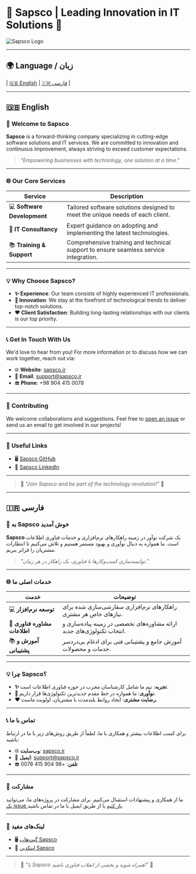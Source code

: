 # 🌟 Sapsco | Leading Innovation in IT Solutions 🌟

![Sapsco Logo](https://sapsco.ir/sapsco.png) <!-- لینک به لوگوی شرکت -->

---

## 🌍 Language / زبان

| [🇬🇧 English](#english) | [🇮🇷 فارسی](#فارسی) |

---

<a name="english"></a>

## 🇬🇧 **English**

### 🚀 **Welcome to Sapsco**

**Sapsco** is a forward-thinking company specializing in cutting-edge software solutions and IT services. We are committed to innovation and continuous improvement, always striving to exceed customer expectations.

> *"Empowering businesses with technology, one solution at a time."*

---

### 🌐 **Our Core Services**

| **Service**                  | **Description**                                                                          |
|------------------------------|------------------------------------------------------------------------------------------|
| 💻 **Software Development**   | Tailored software solutions designed to meet the unique needs of each client.             |
| 🎯 **IT Consultancy**         | Expert guidance on adopting and implementing the latest technologies.                    |
| 📚 **Training & Support**     | Comprehensive training and technical support to ensure seamless service integration.      |

---

### 💡 **Why Choose Sapsco?**

- **✨ Experience**: Our team consists of highly experienced IT professionals.
- **🚀 Innovation**: We stay at the forefront of technological trends to deliver top-notch solutions.
- **❤️ Client Satisfaction**: Building long-lasting relationships with our clients is our top priority.

---

### 📞 **Get In Touch With Us**

We'd love to hear from you! For more information or to discuss how we can work together, reach out via:

- 🌐 **Website**: [sapsco.ir](http://sapsco.ir)
- 📧 **Email**: [support@sapsco.ir](mailto:support@sapsco.ir)
- ☎️ **Phone**: +98 904 415 0078

---

### 🤝 **Contributing**

We welcome collaborations and suggestions. Feel free to [open an issue](https://github.com/saps-company/issues) or send us an email to get involved in our projects!

---

### 🔗 **Useful Links**

- 🖥️ [Sapsco GitHub](https://github.com/saps-company)
- 💼 [Sapsco LinkedIn](https://linkedin.com/company/sapsco)

---

> 🌟 *"Join Sapsco and be part of the technology revolution!"* 🌟

---

<a name="فارسی"></a>

## 🇮🇷 **فارسی**

### 🚀 **به Sapsco خوش آمدید**

**Sapsco** یک شرکت نوآور در زمینه راهکارهای نرم‌افزاری و خدمات فناوری اطلاعات است. ما همواره به دنبال نوآوری و بهبود مستمر هستیم و تلاش می‌کنیم تا انتظارات مشتریان را فراتر ببریم.

> *"توانمندسازی کسب‌وکارها با فناوری، یک راهکار در هر زمان."*

---

### 🌐 **خدمات اصلی ما**

| **خدمت**                         | **توضیحات**                                                                 |
|-----------------------------------|------------------------------------------------------------------------------|
| 💻 **توسعه نرم‌افزار**            | راهکارهای نرم‌افزاری سفارشی‌سازی شده برای نیازهای خاص هر مشتری.              |
| 🎯 **مشاوره فناوری اطلاعات**      | ارائه مشاوره‌های تخصصی در زمینه پیاده‌سازی و انتخاب تکنولوژی‌های جدید.        |
| 📚 **آموزش و پشتیبانی**           | آموزش جامع و پشتیبانی فنی برای ادغام بی‌دردسر خدمات و محصولات.               |

---

### 💡 **چرا Sapsco؟**

- **✨ تجربه**: تیم ما شامل کارشناسان مجرب در حوزه فناوری اطلاعات است.
- **🚀 نوآوری**: ما همواره در خط مقدم جدیدترین تکنولوژی‌ها قرار داریم.
- **❤️ رضایت مشتری**: ایجاد روابط بلندمدت با مشتریان، اولویت ماست.

---

### 📞 **تماس با ما**

برای کسب اطلاعات بیشتر و همکاری با ما، لطفاً از طریق روش‌های زیر با ما در ارتباط باشید:

- 🌐 **وب‌سایت**: [sapsco.ir](http://sapsco.ir)
- 📧 **ایمیل**: [support@sapsco.ir](mailto:support@sapsco.ir)
- ☎️ **تلفن**: +98 904 415 0078

---

### 🤝 **مشارکت**

ما از همکاری و پیشنهادات استقبال می‌کنیم. برای مشارکت در پروژه‌های ما، می‌توانید [یک issue باز کنید](https://github.com/saps-company/issues) یا از طریق ایمیل با ما در تماس باشید.

---

### 🔗 **لینک‌های مفید**

- 🖥️ [گیت‌هاب Sapsco](https://github.com/saps-company)
- 💼 [لینکدین Sapsco](https://linkedin.com/company/sapsco)

---

> 🌟 *"با Sapsco همراه شوید و بخشی از انقلاب فناوری باشید!"* 🌟
